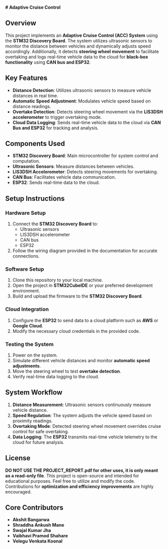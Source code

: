 **# Adaptive Cruise Control**

## **Overview**
This project implements an **Adaptive Cruise Control (ACC) System** using the **STM32 Discovery Board**. The system utilizes ultrasonic sensors to monitor the distance between vehicles and dynamically adjusts speed accordingly. Additionally, it detects **steering wheel movement** to facilitate overtaking and logs real-time vehicle data to the cloud for **black-box functionality** using **CAN bus and ESP32**.

## **Key Features**
- **Distance Detection**: Utilizes ultrasonic sensors to measure vehicle distances in real time.
- **Automatic Speed Adjustment**: Modulates vehicle speed based on distance readings.
- **Overtake Detection**: Detects steering wheel movement via the **LIS3DSH accelerometer** to trigger overtaking mode.
- **Cloud Data Logging**: Sends real-time vehicle data to the cloud via **CAN Bus and ESP32** for tracking and analysis.

## **Components Used**
- **STM32 Discovery Board**: Main microcontroller for system control and computation.
- **Ultrasonic Sensors**: Measure distances between vehicles.
- **LIS3DSH Accelerometer**: Detects steering movements for overtaking.
- **CAN Bus**: Facilitates vehicle data communication.
- **ESP32**: Sends real-time data to the cloud.

## **Setup Instructions**
### **Hardware Setup**
1. Connect the **STM32 Discovery Board** to:
   - Ultrasonic sensors
   - LIS3DSH accelerometer
   - CAN bus
   - ESP32
2. Follow the wiring diagram provided in the documentation for accurate connections.

### **Software Setup**
1. Clone this repository to your local machine.
2. Open the project in **STM32CubeIDE** or your preferred development environment.
3. Build and upload the firmware to the **STM32 Discovery Board**.

### **Cloud Integration**
1. Configure the **ESP32** to send data to a cloud platform such as **AWS** or **Google Cloud**.
2. Modify the necessary cloud credentials in the provided code.

### **Testing the System**
1. Power on the system.
2. Simulate different vehicle distances and monitor **automatic speed adjustments**.
3. Move the steering wheel to test **overtake detection**.
4. Verify real-time data logging to the cloud.

## **System Workflow**
1. **Distance Measurement**: Ultrasonic sensors continuously measure vehicle distance.
2. **Speed Regulation**: The system adjusts the vehicle speed based on proximity readings.
3. **Overtaking Mode**: Detected steering wheel movement overrides cruise control for safe overtaking.
4. **Data Logging**: The **ESP32** transmits real-time vehicle telemetry to the cloud for future analysis.

## **License**
 **DO NOT USE THE PROJECT_REPORT.pdf for other uses, it is only meant as a read-only file**.
This project is open-source and intended for educational purposes. Feel free to utilize and modify the code.
Contributions for **optimization and efficiency improvements** are highly encouraged.

## **Core Contributors**
- **Akshit Bangarwa**
- **Shraddha Ankush Mane**
- **Swajal Kumar Jha**
- **Vaibhavi Pramod Shahare**
- **Velegu Venkata Koonal**

